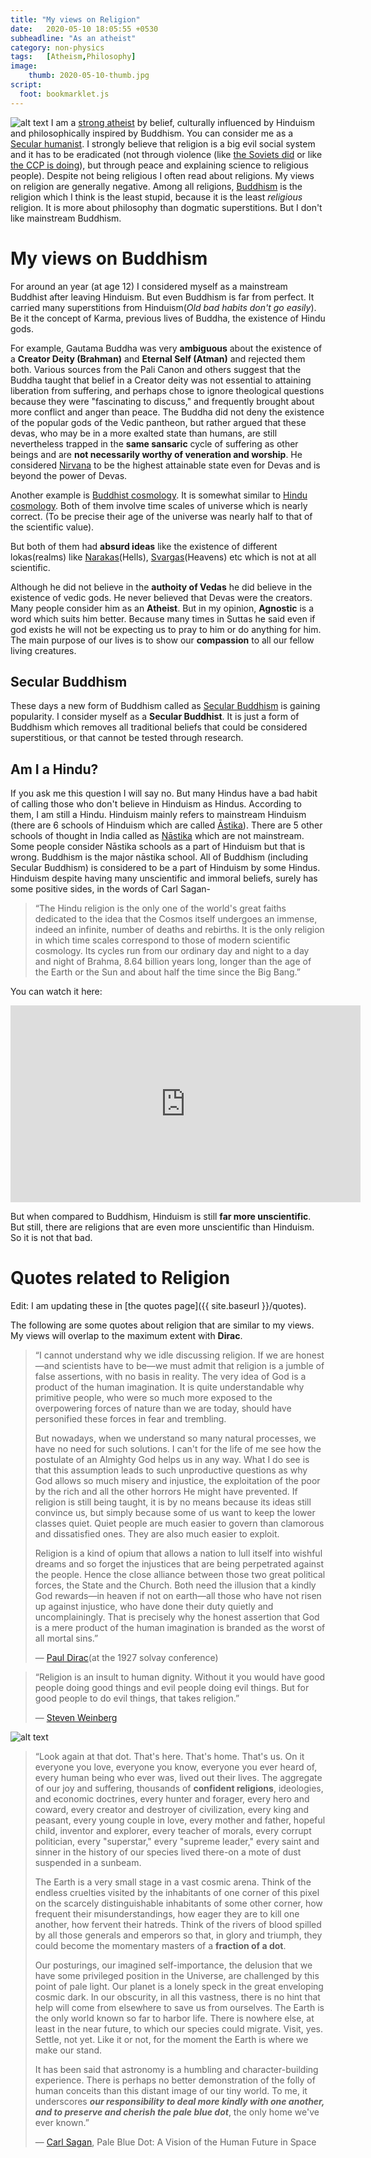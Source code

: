```yaml
---
title: "My views on Religion"
date:   2020-05-10 18:05:55 +0530
subheadline: "As an atheist"
category: non-physics
tags:   [Atheism,Philosophy]
image:
    thumb: 2020-05-10-thumb.jpg
script:
  foot: bookmarklet.js
---
```

![alt text]({{site.baseurl}}/images/posts/2020-05-10-Weinberg.jpg "Steven Weinberg")
I am  a [strong atheist](https://en.wikipedia.org/wiki/Negative_and_positive_atheism#:~:text=Positive%20atheism%2C%20also%20called%20strong,no%20deities%20exist.) by belief, culturally influenced by Hinduism and philosophically inspired by Buddhism. You can consider me as a [Secular humanist](https://en.wikipedia.org/wiki/Secular_humanism). I  strongly believe that religion is a big evil social system and it has to be eradicated (not through violence (like [the Soviets did](https://en.wikipedia.org/wiki/Persecution_of_Christians_in_the_Soviet_Union) or like [the CCP is doing](https://en.wikipedia.org/wiki/Xinjiang_internment_camps)), but through peace and explaining science to religious people).<!--more--> Despite not being religious I often read about religions. My views on religion are generally negative. Among all religions, [Buddhism](https://en.wikipedia.org/wiki/Buddhism) is the religion which I think is the least stupid, because it is the least *religious* religion. It is more about philosophy than dogmatic superstitions. But I don't like mainstream Buddhism.
# My views on Buddhism
For around an year (at age 12) I considered myself as a mainstream Buddhist after leaving Hinduism. But even Buddhism is far from perfect. It carried many superstitions from Hinduism(*Old bad habits don't go easily*). Be it the concept of Karma, previous lives of Buddha, the existence of Hindu gods.

For example, Gautama Buddha was very **ambiguous** about the existence of a **Creator Deity (Brahman)** and **Eternal Self (Atman)** and rejected them both. Various sources from the Pali Canon and others suggest that the Buddha taught that belief in a Creator deity was not essential to attaining liberation from suffering, and perhaps chose to ignore theological questions because they were "fascinating to discuss," and frequently brought about more conflict and anger than peace. The Buddha did not deny the existence of the popular gods of the Vedic pantheon, but rather argued that these devas, who may be in a more exalted state than humans, are still nevertheless trapped in the **same sansaric** cycle of suffering as other beings and are **not necessarily worthy of veneration and worship**. He considered [Nirvana](https://en.wikipedia.org/wiki/Nirvana_(Buddhism)) to be the highest attainable state even for Devas and is beyond the power of Devas.

Another example is [Buddhist cosmology](https://en.wikipedia.org/wiki/Buddhist_cosmology). It is somewhat similar to [Hindu cosmology](https://en.wikipedia.org/wiki/Hindu_cosmology). Both of them involve time scales of universe which is nearly correct. (To be precise their age of the universe was nearly half to that of the scientific value). 

But both of them had **absurd ideas** like the existence of different lokas(realms) like [Narakas](https://en.wikipedia.org/wiki/Buddhist_cosmology#Hells_(Narakas))(Hells), [Svargas](https://en.wikipedia.org/wiki/Buddhist_cosmology#Heavens)(Heavens) etc which is not at all scientific.

Although he did not believe in the **authoity of Vedas** he did believe in the existence of vedic gods. He never believed that Devas were the creators. Many people consider him as an **Atheist**. But in my opinion, **Agnostic** is a word which suits him better. Because many times in Suttas he said even if god exists he will not be expecting us to pray to him or do anything for him. The main purpose of our lives is to show our **compassion** to all our fellow living creatures.

## Secular Buddhism

These days a new form of Buddhism called as [Secular Buddhism](https://en.wikipedia.org/wiki/Secular_Buddhism) is gaining popularity. I consider myself as a **Secular Buddhist**. It is just a form of Buddhism which removes all traditional beliefs that could be considered superstitious, or that cannot be tested through research.

## Am I a Hindu?
If you ask me this question I will say no. But many Hindus have a bad habit of calling those who don't believe in Hinduism as Hindus. According to them, I am still a Hindu. Hinduism mainly refers to mainstream Hinduism (there are 6 schools of Hinduism which are called [Āstika](https://en.wikipedia.org/wiki/%C4%80stika_and_n%C4%81stika#%C4%80stika)). There are 5 other schools of thought in India called as [Nāstika](https://en.wikipedia.org/wiki/%C4%80stika_and_n%C4%81stika#N%C4%81stika) which are not mainstream. Some people consider Nāstika schools as a part of Hinduism but that is wrong. Buddhism is the major nāstika school. All of Buddhism (including Secular Buddhism) is considered to be a part of Hinduism by some Hindus. Hinduism despite having many unscientific and immoral beliefs, surely has some positive sides, in the words of Carl Sagan-
>“The Hindu religion is the only one of the world's great faiths dedicated to the idea that the Cosmos itself undergoes an immense, indeed an infinite, number of deaths and rebirths. It is the only religion in which time scales correspond to those of modern scientific cosmology. Its cycles run from our ordinary day and night to a day and night of Brahma, 8.64 billion years long, longer than the age of the Earth or the Sun and about half the time since the Big Bang.”

You can watch it here:<br>
<iframe width="560" height="315" src="https://www.youtube.com/embed/Ugyrzr5Ds8o" title="YouTube video player" frameborder="0" allow="accelerometer; autoplay; clipboard-write; encrypted-media; gyroscope; picture-in-picture" allowfullscreen></iframe>

But when compared to Buddhism, Hinduism is still **far more unscientific**. But still, there are religions that are even more unscientific than Hinduism. So it is not that bad.

# Quotes related to Religion

Edit: I am updating these in [the quotes page]({{ site.baseurl }}/quotes).

The following are some quotes about religion that are similar to my views.
My views will overlap to the maximum extent with **Dirac**.

>“I cannot understand why we idle discussing religion. If we are honest—and scientists have to be—we must admit that religion is a jumble of false assertions, with no basis in reality. The very idea of God is a product of the human imagination. It is quite understandable why primitive people, who were so much more exposed to the overpowering forces of nature than we are today, should have personified these forces in fear and trembling.
>
>
>But nowadays, when we understand so many natural processes, we have no need for such solutions. I can't for the life of me see how the postulate of an Almighty God helps us in any way. What I do see is that this assumption leads to such unproductive questions as why God allows so much misery and injustice, the exploitation of the poor by the rich and all the other horrors He might have prevented. If religion is still being taught, it is by no means because its ideas still convince us, but simply because some of us want to keep the lower classes quiet. Quiet people are much easier to govern than clamorous and dissatisfied ones. They are also much easier to exploit.
>
>
>Religion is a kind of opium that allows a nation to lull itself into wishful dreams and so forget the injustices that are being perpetrated against the people. Hence the close alliance between those two great political forces, the State and the Church. Both need the illusion that a kindly God rewards—in heaven if not on earth—all those who have not risen up against injustice, who have done their duty quietly and uncomplainingly. That is precisely why the honest assertion that God is a mere product of the human imagination is branded as the worst of all mortal sins.”
>
>― [Paul Dirac](https://en.wikipedia.org/wiki/Paul_Dirac)(at the 1927 solvay conference)

>“Religion is an insult to human dignity. Without it you would have good people doing good things and evil people doing evil things.
>But for good people to do evil things, that takes religion.”
>
>― [Steven Weinberg](https://en.wikipedia.org/wiki/Steven_Weinberg)

![alt text]({{site.baseurl}}/images/posts/pbdot.jpeg "Pale blue dot")

>“Look again at that dot. That's here. That's home. That's us. On it everyone you love, everyone you know, everyone you ever heard of, every human being who ever was, lived out their lives. The aggregate of our joy and suffering, thousands of **confident religions**, ideologies, and economic doctrines, every hunter and forager, every hero and coward, every creator and destroyer of civilization, every king and peasant, every young couple in love, every mother and father, hopeful child, inventor and explorer, every teacher of morals, every corrupt politician, every "superstar," every "supreme leader," every saint and sinner in the history of our species lived there-on a mote of dust suspended in a sunbeam.
>
>The Earth is a very small stage in a vast cosmic arena. Think of the endless cruelties visited by the inhabitants of one corner of this pixel on the scarcely distinguishable inhabitants of some other corner, how frequent their misunderstandings, how eager they are to kill one another, how fervent their hatreds. Think of the rivers of blood spilled by all those generals and emperors so that, in glory and triumph, they could become the momentary masters of a **fraction of a dot**.
>
>Our posturings, our imagined self-importance, the delusion that we have some privileged position in the Universe, are challenged by this point of pale light. Our planet is a lonely speck in the great enveloping cosmic dark. In our obscurity, in all this vastness, there is no hint that help will come from elsewhere to save us from ourselves.
The Earth is the only world known so far to harbor life. There is nowhere else, at least in the near future, to which our species could migrate. Visit, yes. Settle, not yet. Like it or not, for the moment the Earth is where we make our stand.
>
>It has been said that astronomy is a humbling and character-building experience. There is perhaps no better demonstration of the folly of human conceits than this distant image of our tiny world. To me, it underscores ***our responsibility to deal more kindly with one another, and to preserve and cherish the pale blue dot***, the only home we've ever known.”
>
>― [Carl Sagan](https://en.wikipedia.org/wiki/Carl_Sagan), Pale Blue Dot: A Vision of the Human Future in Space
